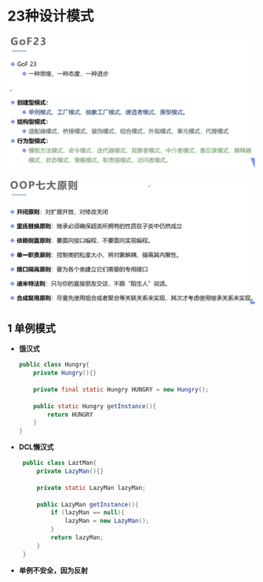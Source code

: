# 23种设计模式

![image-20201019102253064](../images/image-20201019102253064.png)

![image-20201019104608247](../images/image-20201019104608247.png)

## 1 单例模式

* **饿汉式**

	```java
	public class Hungry{
		private Hungry(){}
	    
	    private final static Hungry HUNGRY = new Hungry();
    
	    public static Hungry getInstance(){
	        return HUNGRY
	    }
	}
	```
	
* **DCL懒汉式**

	```Java
	 public class LaztMan{
	     private LazyMan(){}
	     
	     private static LazyMan lazyMan;
	     
	     public LazyMan getInstance(){
	         if (lazyMan == null){
	             lazyMan = new LazyMan();
	         }
	         return lazyMan;
	     }
	 }
	```

* **单例不安全，因为反射**

